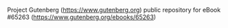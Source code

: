 Project Gutenberg (https://www.gutenberg.org) public repository for
eBook #65263 (https://www.gutenberg.org/ebooks/65263)
